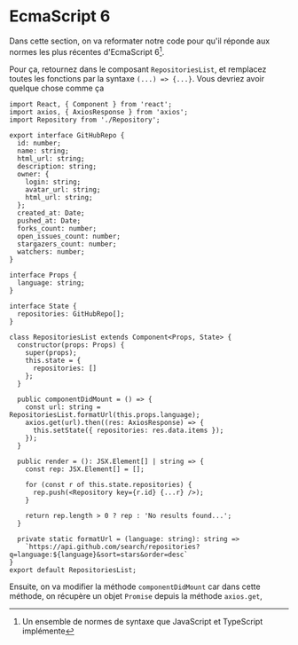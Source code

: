 # EcmaScript 6

Dans cette section, on va reformater notre code pour qu'il réponde aux normes les plus récentes d'EcmaScript 6[^es6].

[^es6]: Un ensemble de normes de syntaxe que JavaScript et TypeScript implémente

Pour ça, retournez dans le composant `RepositoriesList`, et remplacez toutes les fonctions par la syntaxe `(...) => {...}`. Vous devriez avoir quelque chose comme ça

```tsx
import React, { Component } from 'react';
import axios, { AxiosResponse } from 'axios';
import Repository from './Repository';

export interface GitHubRepo {
  id: number;
  name: string;
  html_url: string;
  description: string;
  owner: {
    login: string;
    avatar_url: string;
    html_url: string;
  };
  created_at: Date;
  pushed_at: Date;
  forks_count: number;
  open_issues_count: number;
  stargazers_count: number;
  watchers: number;
}

interface Props {
  language: string;
}

interface State {
  repositories: GitHubRepo[];
}

class RepositoriesList extends Component<Props, State> {
  constructor(props: Props) {
    super(props);
    this.state = {
      repositories: []
    };
  }

  public componentDidMount = () => {
    const url: string = RepositoriesList.formatUrl(this.props.language);
    axios.get(url).then((res: AxiosResponse) => {
      this.setState({ repositories: res.data.items });
    });
  }

  public render = (): JSX.Element[] | string => {
    const rep: JSX.Element[] = [];

    for (const r of this.state.repositories) {
      rep.push(<Repository key={r.id} {...r} />);
    }

    return rep.length > 0 ? rep : 'No results found...';
  }

  private static formatUrl = (language: string): string =>
    `https://api.github.com/search/repositories?q=language:${language}&sort=stars&order=desc`
}
export default RepositoriesList;
```

Ensuite, on va modifier la méthode `componentDidMount` car dans cette méthode, on récupère un  objet `Promise` depuis la méthode `axios.get`,  

